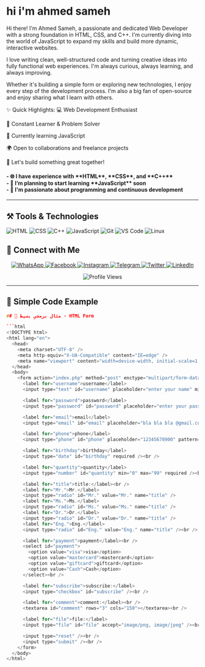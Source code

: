 <h1> hi i'm ahmed sameh </h1>

Hi there! I'm Ahmed Sameh, a passionate and dedicated Web Developer with a strong foundation in HTML, CSS, and C++. I'm currently diving into the world of JavaScript to expand my skills and build more dynamic, interactive websites.

I love writing clean, well-structured code and turning creative ideas into fully functional web experiences. I'm always curious, always learning, and always improving.

Whether it's building a simple form or exploring new technologies, I enjoy every step of the development process. I'm also a big fan of open-source and enjoy sharing what I learn with others.

✨ Quick Highlights:
💻 Web Development Enthusiast

🧠 Constant Learner & Problem Solver

🚀 Currently learning JavaScript

🌍 Open to collaborations and freelance projects

🤝 Let's build something great together!



<h4>- 🌐 I have experience with **HTML**, **CSS**, and **C++** <br>
- 🚀 I’m planning to start learning **JavaScript** soon <br>
- 🧠 I'm passionate about programming and continuous development <br>
</h4>

---

## ⚒️ Tools & Technologies


![HTML](https://img.shields.io/badge/HTML5-E34F26?style=flat&logo=html5&logoColor=white)
![CSS](https://img.shields.io/badge/CSS3-1572B6?style=flat&logo=css3&logoColor=white)
![C++](https://img.shields.io/badge/C%2B%2B-00599C?style=flat&logo=c%2B%2B&logoColor=white)
![JavaScript](https://img.shields.io/badge/JavaScript-323330?style=flat&logo=javascript&logoColor=F7DF1E)
![Git](https://img.shields.io/badge/GIT-E44C30?style=flat&logo=git&logoColor=white)
![VS Code](https://img.shields.io/badge/Visual_Studio_Code-0078D4?style=flat&logo=visual%20studio%20code&logoColor=white)
![Linux](https://img.shields.io/badge/Linux-FCC624?style=flat&logo=linux&logoColor=black)


## 📱 Connect with Me

<p align="center">
  <a href="https://wa.me/201149984094" target="_blank">
    <img src="https://img.shields.io/badge/WhatsApp-25D366?style=for-the-badge&logo=whatsapp&logoColor=white" alt="WhatsApp"/>
  </a>
  <a href="https://www.facebook.com/share/1Aomhe21aD/" target="_blank">
    <img src="https://img.shields.io/badge/Facebook-1877F2?style=for-the-badge&logo=facebook&logoColor=white" alt="Facebook"/>
  </a>
  <a href="https://www.instagram.com/ahmed_sameh_8.4?igsh=MTFwYWZtdnBzbHdtbw==" target="_blank">
    <img src="https://img.shields.io/badge/Instagram-E4405F?style=for-the-badge&logo=instagram&logoColor=white" alt="Instagram"/>
  </a>
  <a href="https://t.me/Ahmedsameh001" target="_blank">
    <img src="https://img.shields.io/badge/Telegram-2CA5E0?style=for-the-badge&logo=telegram&logoColor=white" alt="Telegram"/>
  </a>
  <a href="https://x.com/AhmedSa06379496?t=DkMG1UORYS9E6Spp84CdKQ&s=08" target="_blank">
    <img src="https://img.shields.io/badge/Twitter-1DA1F2?style=for-the-badge&logo=twitter&logoColor=white" alt="Twitter"/>
  </a>
  <a href="https://linkedin.com/comm/mynetwork/discovery-see-all?usecase=PEOPLE_FOLLOWS&followMember=ahmed-sameh-80843b326" target="_blank">
    <img src="https://img.shields.io/badge/LinkedIn-0077B5?style=for-the-badge&logo=linkedin&logoColor=white" alt="LinkedIn"/>
  </a>
</p>

<p align="center">
  <img src="https://komarev.com/ghpvc/?username=AhmedSamihDev&style=for-the-badge&color=orange&label=PROFILE+VIEWS" alt="Profile Views"/>
</p>

---

## 🚀 Simple Code Example

```cpp
## 🚀 مثال برمجي بسيط - HTML Form

```html
<!DOCTYPE html>
<html lang="en">
  <head>
    <meta charset="UTF-8" />
    <meta http-equiv="X-UA-Compatible" content="IE=edge" />
    <meta name="viewport" content="width=device-width, initial-scale=1.0" />
  </head>
  <body>
    <form action="index.php" method="post" enctype="multipart/form-data">
      <label for="username">username</label>
      <input type="text" id="username" placeholder="enter your name" minlength="3" maxlength="20" required /><br />

      <label for="password">password</label>
      <input type="password" id="password" placeholder="enter your password" minlength="7" maxlength="20" required /><br />

      <label for="email">email</label>
      <input type="email" id="email" placeholder="bla bla bla @gmail.com" minlength="7" maxlength="35" required /><br />

      <label for="phone">phone</label>
      <input type="phone" id="phone" placeholder="12345678900" pattern="[0-9]{3}[0-9]{3}[0-9]{5}" required /><br />

      <label for="birthday">birthday</label>
      <input type="date" id="birthday" required /><br />

      <label for="quantity">quantity</label>
      <input type="number" id="quantity" min="0" max="99" required /><br />

      <label for="title">title:</label><br />
      <label for="Mr.">Mr.</label>
      <input type="radio" id="Mr." value="Mr." name="title" />
      <label for="Ms.">Ms.</label>
      <input type="radio" id="Ms." value="Ms." name="title" />
      <label for="Dr.">Dr.</label>
      <input type="radio" id="Dr." value="Dr." name="title" />
      <label for="Eng.">Eng.</label>
      <input type="radio" id="Eng." value="Eng." name="title" /><br />

      <label for="payment">payment</label><br />
      <select id="payment">
        <option value="visa">visa</option>
        <option value="mastercard">mastercard</option>
        <option value="giftcard">giftcard</option>
        <option value="Cash">Cash</option>
      </select><br />

      <label for="subscribe">subscribe:</label>
      <input type="checkbox" id="subscribe" /><br />

      <label for="comment">comment:</label><br />
      <textarea id="comment" rows="3" cols="150"></textarea><br />

      <label for="file">file:</label>
      <input type="file" id="file" accept="image/png, image/jpeg" /><br />

      <input type="reset" /><br />
      <input type="submit" /><br />
    </form>
  </body>
</html>
